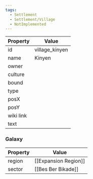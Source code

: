 ```yaml
---
tags:
  - Settlement
  - Settlement/Village
  - NotImplemented
---
```


| Property  | Value          |
| --------- | -------------- |
| id        | village_kinyen |
| name      | Kinyen         |
| owner     |                |
| culture   |                |
| bound     |                |
| type      |                |
| posX      |                |
| posY      |                |
| wiki link |                |
| text      |                |

### Galaxy
| Property | Value                |
| -------- | -------------------- |
| region   | [[Expansion Region]] |
| sector   | [[Bes Ber Bikade]]   |
